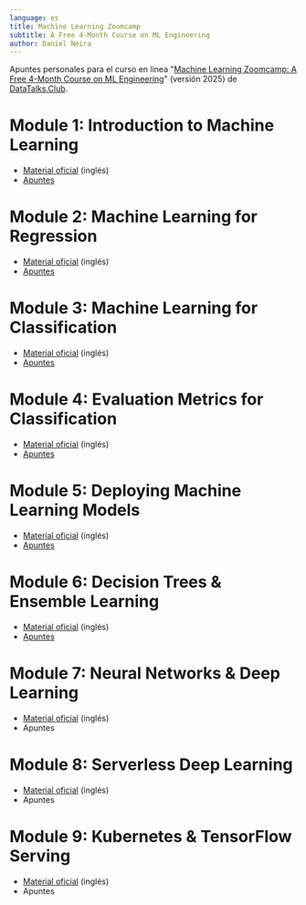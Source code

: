 ```yaml
---
language: es
title: Machine Learning Zoomcamp
subtitle: A Free 4-Month Course on ML Engineering
author: Daniel Neira
---
```

Apuntes personales para el curso en línea "[Machine Learning Zoomcamp: A Free 4-Month Course on ML Engineering](https://github.com/DataTalksClub/machine-learning-zoomcamp)" (versión 2025) de [DataTalks.Club](https://datatalks.club/).

# Module 1: Introduction to Machine Learning

- [Material oficial](https://github.com/DataTalksClub/machine-learning-zoomcamp/blob/master/01-intro) (inglés)
- [Apuntes](./es_introduction.md)

# Module 2: Machine Learning for Regression

- [Material oficial](https://github.com/DataTalksClub/machine-learning-zoomcamp/blob/master/02-regression) (inglés)
- [Apuntes](./es_regression.md)

# Module 3: Machine Learning for Classification

- [Material oficial](https://github.com/DataTalksClub/machine-learning-zoomcamp/blob/master/03-classification) (inglés)
- [Apuntes](./es_classification.md)

# Module 4: Evaluation Metrics for Classification

- [Material oficial](https://github.com/DataTalksClub/machine-learning-zoomcamp/blob/master/04-evaluation) (inglés)
- [Apuntes](./es_classification_metrics.md)

# Module 5: Deploying Machine Learning Models

- [Material oficial](https://github.com/DataTalksClub/machine-learning-zoomcamp/blob/master/05-deployment) (inglés)
- [Apuntes](./es_deploying.md)

# Module 6: Decision Trees & Ensemble Learning

- [Material oficial](https://github.com/DataTalksClub/machine-learning-zoomcamp/blob/master/06-trees) (inglés)
- [Apuntes](./es_trees_ensemble_learning.md)

# Module 7: Neural Networks & Deep Learning

- [Material oficial](https://github.com/DataTalksClub/machine-learning-zoomcamp/blob/master/08-deep-learning) (inglés)
- Apuntes

# Module 8: Serverless Deep Learning

- [Material oficial](https://github.com/DataTalksClub/machine-learning-zoomcamp/blob/master/09-serverless) (inglés)
- Apuntes

# Module 9: Kubernetes & TensorFlow Serving

- [Material oficial](https://github.com/DataTalksClub/machine-learning-zoomcamp/blob/master/10-kubernetes) (inglés)
- Apuntes
